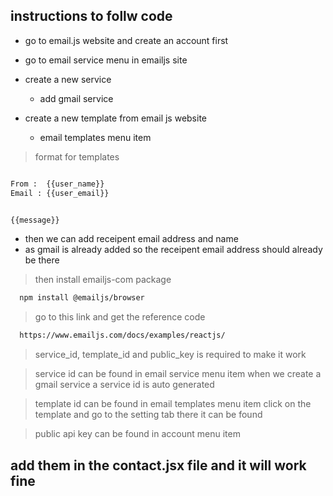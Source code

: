 ## instructions to follw code

- go to email.js website and create an account first
- go to email service menu in emailjs site
- create a new service 
  - add  gmail  service

- create a new template from email js website 
  - email templates menu item

> format for templates

```html

From :  {{user_name}}
Email : {{user_email}}


{{message}}

```

- then we can add receipent email address and name
- as gmail is already added so the receipent email address should already be there


> then install emailjs-com package

```bash
  npm install @emailjs/browser
```

> go to this link and get the reference code 

```bash
  https://www.emailjs.com/docs/examples/reactjs/
```

> service_id, template_id and public_key is required to make it work

> service id can be found in email service menu item
 when we create a gmail service a service id is auto generated

 > template id can be found in email templates menu item
  click on the template and go to the setting tab
  there it can be found

> public api key can be found in account menu item

## add them in the contact.jsx file and it will work fine